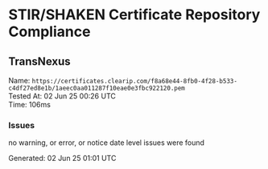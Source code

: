 # STIR/SHAKEN Certificate Repository Compliance

## TransNexus

Name: `https://certificates.clearip.com/f8a68e44-8fb0-4f28-b533-c4df27ed8e1b/1aeec0aa011287f10eae0e3fbc922120.pem`\
Tested At: 02 Jun 25 00:26 UTC\
Time: 106ms

### Issues

no warning, or error, or notice date level issues were found

Generated: 02 Jun 25 01:01 UTC